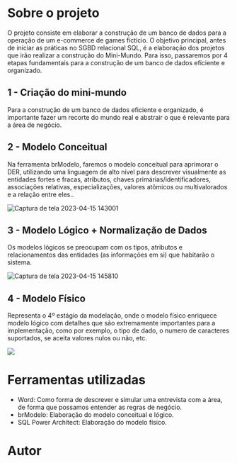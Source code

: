 # Sobre o projeto
O projeto consiste em elaborar a construção de um banco de dados para a operação de um e-commerce de games fictício.
O objetivo principal, antes de iniciar as práticas no SGBD relacional SQL, é a elaboração dos projetos que irão realizar a construção do Mini-Mundo. Para isso, passaremos por 4 etapas fundamentais para a construção de um banco de dados eficiente e organizado.

## 1 - Criação do mini-mundo
Para a construção de um banco de dados eficiente e organizado, é importante fazer um recorte do mundo real e abstrair o que é relevante para a área de negócio.



## 2 - Modelo Conceitual
Na ferramenta brModelo, faremos o modelo conceitual para aprimorar o DER, utilizando uma linguagem de alto nível para descrever visualmente as entidades fortes e fracas, atributos, chaves primárias/identificadores, associações relativas, especializações, valores atômicos ou multivalorados e a relação entre eles..

![Captura de tela 2023-04-15 143001](https://user-images.githubusercontent.com/88864793/232242573-583b3b92-8f17-47e8-a104-965cfcc16ef1.png)



## 3 - Modelo Lógico + Normalização de Dados
Os modelos lógicos se preocupam com os tipos, atributos e relacionamentos das entidades (as informações em si) que habitarão o sistema.

![Captura de tela 2023-04-15 145810](https://user-images.githubusercontent.com/88864793/232245446-02e15a5e-6245-4151-ab2a-1edea80e7148.png)



## 4 - Modelo Físico
Representa o 4º estágio da modelação, onde o modelo físico enriquece modelo lógico com detalhes que são extremamente importantes para a implementação, como por exemplo, o tipo de dado, o numero de caracteres suportados, se aceita valores nulos ou não, etc. 

<img src="http://img.shields.io/static/v1?label=STATUS&message=EM%20DESENVOLVIMENTO&color=GREEN&style=for-the-badge"/>


# Ferramentas utilizadas

- Word: Como forma de descrever e simular uma entrevista com a área, de forma que possamos entender as regras de negócio.<br>
- brModelo: Elaboração do modelo conceitual e lógico.<br>
- SQL Power Architect: Elaboração do modelo físico.


# Autor


